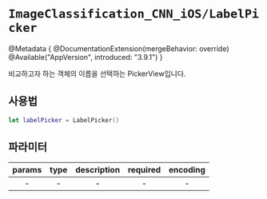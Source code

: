 # ``ImageClassification_CNN_iOS/LabelPicker``


@Metadata {
    @DocumentationExtension(mergeBehavior: override)
    @Available("AppVersion", introduced: "3.9.1")
}

비교하고자 하는 객체의 이름을 선택하는 PickerView입니다.

## 사용법
```swift
let labelPicker = LabelPicker()
```

## 파라미터
| params | type | description | required | encoding |
|:---:|:---:|:---:|:---:|:---:| 
-| - | - | - | -


